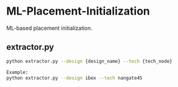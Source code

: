 # ML-Placement-Initialization
ML-based placement initialization.

## extractor.py
```bash
python extractor.py --design {design_name} --tech {tech_node}

Example:
python extractor.py --design ibex --tech nangate45
```
